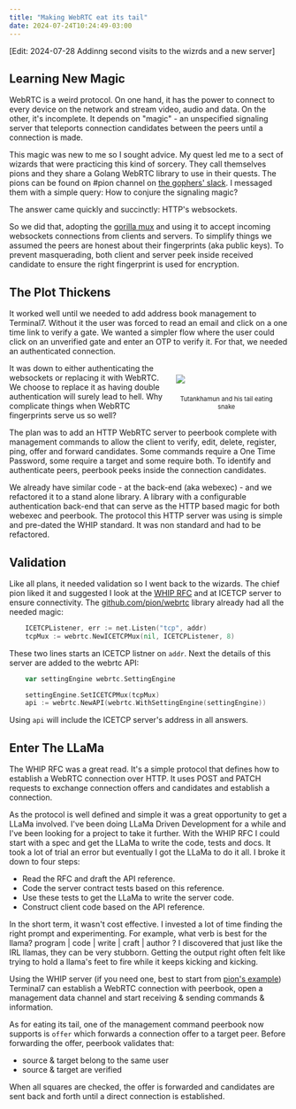 ```yaml
---
title: "Making WebRTC eat its tail"
date: 2024-07-24T10:24:49-03:00
---
```


[Edit: 2024-07-28 Addinng second visits to the wizrds and a new server]
## Learning New Magic
WebRTC is a weird protocol. On one hand, it has the power to connect to every device on the network and stream video, audio and data.
On the other, it's incomplete. It depends on "magic" - an unspecified signaling server that teleports connection candidates between the peers until a connection is made.

This magic was new to me so I sought advice.
My quest led me to a sect of wizards that were practicing this kind of sorcery.
They call themselves pions and they share a Golang WebRTC library to use in their quests.
The pions can be found on #pion channel on [the gophers' slack](https://join.slack.com/t/gophers/shared_invite/zt-2n9t1ftia-3g2L_lHQB~j95oWL0x0SyA).
I messaged them with a simple query:
How to conjure the signaling magic?

The answer came quickly and succinctly: HTTP's websockets.

So we did that, adopting the [gorilla mux](https://github.com/gorilla/mux) and using it to accept incoming websockets connections from clients and servers.
To simplify things we assumed the peers are honest about their fingerprints (aka public keys). 
To prevent masquerading, both client and server peek inside received candidate to ensure the right fingerprint is used for encryption.

## The Plot Thickens
It worked well until we needed to add address book management to Terminal7.
Without it the user was forced to read an email and click on a one time link to verify a gate.
We wanted a simpler flow where the user could click on an unverified gate and enter an OTP to verify it. For that, we needed an authenticated connection.

<div style="float: right; margin: 10px; width: 40%;">
<img src="/images/ouroboros.jpg" style="margin: 10px; max-width: 100%;">
<p style="text-align: center; font-size: 80%;">
Tutankhamun and his tail eating snake
</p>
</div>

It was down to either authenticating the websockets or replacing it with WebRTC.
We choose to replace it as having double authentication will surely lead to hell.
Why complicate things when WebRTC fingerprints serve us so well?

The plan was to add an HTTP WebRTC server to peerbook complete with management commands
to allow the client to verify, edit, delete, register, ping, offer and forward candidates. 
Some commands require a One Time Password, some require a target and some require both.
To identify and authenticate peers, peerbook peeks inside the connection candidates.

We already have similar code - at the back-end (aka webexec) -
and we refactored it to a stand alone library. A library with a configurable authentication back-end that can serve as the HTTP based magic for both webexec and peerbook.
The protocol this HTTP server was using is simple and pre-dated the WHIP standard.
It was non standard and had to be refactored.


## Validation

Like all plans, it needed validation so I went back to the wizards.
The chief pion liked it and suggested I look at the [WHIP RFC](https://datatracker.ietf.org/doc/draft-ietf-wish-whip/) and at ICETCP server to ensure connectivity.
The [github.com/pion/webrtc](https://github.com/pion/webrtc) library already had all the needed magic:

```go
    ICETCPListener, err := net.Listen("tcp", addr)
    tcpMux := webrtc.NewICETCPMux(nil, ICETCPListener, 8)
```

These two lines starts an ICETCP listner on `addr`. Next the details of this server are added to the webrtc API:

```go
    var settingEngine webrtc.SettingEngine

    settingEngine.SetICETCPMux(tcpMux)
    api := webrtc.NewAPI(webrtc.WithSettingEngine(settingEngine))
```

Using `api` will include the ICETCP server's address in all answers.

## Enter The LLaMa

The WHIP RFC was a great read. It's a simple protocol that defines how to establish a WebRTC connection over HTTP. It uses POST and PATCH requests to exchange connection offers and candidates and establish a connection.

As the protocol is well defined and simple it was a great opportunity to get a LLaMa involved.
I've been doing LLaMa Driven Development for a while and I've been looking for a project to take it further. With the WHIP RFC I could start with a spec and get the LLaMa to write the code, tests and docs.
It took a lot of trial an error but eventually I got the LLaMa to do it all.
I broke it down to four steps:
- Read the RFC and draft the API reference.
- Code the server contract tests based on this reference.
- Use these tests to get the LLaMa to write  the server code.
- Construct client code based on the API reference.

In the short term, it wasn't cost effective. I invested a lot of time finding the right prompt and experimenting. For example, what verb is best for the llama? program | code | write | craft | author ?
I discovered that just like the IRL llamas, they can be very stubborn.
Getting the output right often felt like trying to hold a llama's feet to fire while it keeps kicking and kicking.

Using the WHIP server (if you need one, best to start from [pion's example](https://github.com/pion/webrtc/tree/master/examples/whip-whep)) Terminal7 can establish a WebRTC connection with peerbook,
open a management data channel and start receiving & sending commands & information.

As for eating its tail, one of the management command peerbook now supports is `offer` which forwards a connection
offer to a target peer. Before forwarding the offer, peerbook validates that:
- source & target belong to the same user
- source & target are verified

When all squares are checked, the offer is forwarded and candidates are sent back and forth until a direct connection is established.
